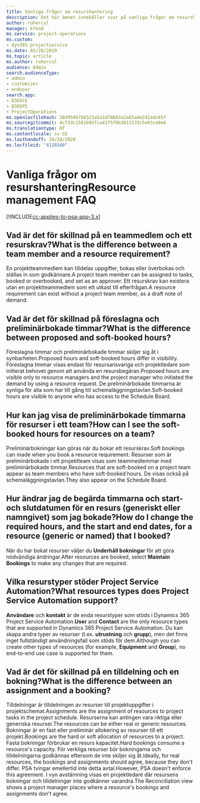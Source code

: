 ```yaml
---
title: Vanliga frågor om resurshantering
description: Det här ämnet innehåller svar på vanliga frågor om resurshantering.
author: ruhercul
manager: kfend
ms.service: project-operations
ms.custom:
- dyn365-projectservice
ms.date: 03/28/2019
ms.topic: article
ms.author: ruhercul
audience: Admin
search.audienceType:
- admin
- customizer
- enduser
search.app:
- D365CE
- D365PS
- ProjectOperations
ms.openlocfilehash: 38d9509768323a5a1d78683a2e65ade241adc65f
ms.sourcegitcommit: 4cf1dc1561b92fca4175f0b3813133c5e63ce8e6
ms.translationtype: HT
ms.contentlocale: sv-SE
ms.lasthandoff: 10/28/2020
ms.locfileid: "4120160"
---
```

# <a name="resource-management-faq"></a><span data-ttu-id="a370d-103">Vanliga frågor om resurshantering</span><span class="sxs-lookup"><span data-stu-id="a370d-103">Resource management FAQ</span></span>

[!INCLUDE[cc-applies-to-psa-app-3.x](../includes/cc-applies-to-psa-app-3x.md)]

## <a name="what-is-the-difference-between-a-team-member-and-a-resource-requirement"></a><span data-ttu-id="a370d-104">Vad är det för skillnad på en teammedlem och ett resurskrav?</span><span class="sxs-lookup"><span data-stu-id="a370d-104">What is the difference between a team member and a resource requirement?</span></span>

<span data-ttu-id="a370d-105">En projektteammedlem kan tilldelas uppgifter, bokas eller överbokas och ställas in som godkännare.</span><span class="sxs-lookup"><span data-stu-id="a370d-105">A project team member can be assigned to tasks, booked or overbooked, and set as an approver.</span></span> <span data-ttu-id="a370d-106">Ett resurskrav kan existera utan en projektteammedlem som ett utkast till efterfrågan.</span><span class="sxs-lookup"><span data-stu-id="a370d-106">A resource requirement can exist without a project team member, as a draft note of demand.</span></span> 

## <a name="what-is-the-difference-between-proposed-and-soft-booked-hours"></a><span data-ttu-id="a370d-107">Vad är det för skillnad på föreslagna och preliminärbokade timmar?</span><span class="sxs-lookup"><span data-stu-id="a370d-107">What is the difference between proposed and soft-booked hours?</span></span>

<span data-ttu-id="a370d-108">Föreslagna timmar och preliminärbokade timmar skiljer sig åt i synbarheten.</span><span class="sxs-lookup"><span data-stu-id="a370d-108">Proposed hours and soft-booked hours differ in visibility.</span></span> <span data-ttu-id="a370d-109">Föreslagna timmar visas endast för resursansvariga och projektledare som initierat behovet genom att använda en resursbegäran.</span><span class="sxs-lookup"><span data-stu-id="a370d-109">Proposed hours are visible only to resource managers and the project manager who initiated the demand by using a resource request.</span></span> <span data-ttu-id="a370d-110">De preliminärbokade timmarna är synliga för alla som har till gång till schemaläggningstavlan.</span><span class="sxs-lookup"><span data-stu-id="a370d-110">Soft-booked hours are visible to anyone who has access to the Schedule Board.</span></span>

## <a name="how-can-i-see-the-soft-booked-hours-for-resources-on-a-team"></a><span data-ttu-id="a370d-111">Hur kan jag visa de preliminärbokade timmarna för resurser i ett team?</span><span class="sxs-lookup"><span data-stu-id="a370d-111">How can I see the soft-booked hours for resources on a team?</span></span>

<span data-ttu-id="a370d-112">Preliminärbokningar kan göras när du bokar ett resurskrav.</span><span class="sxs-lookup"><span data-stu-id="a370d-112">Soft bookings can made when you book a resource requirement.</span></span> <span data-ttu-id="a370d-113">Resurser som är preliminärbokade i ett projektteam visas som teammedlemmar med preliminärbokade timmar.</span><span class="sxs-lookup"><span data-stu-id="a370d-113">Resources that are soft-booked on a project team appear as team members who have soft-booked hours.</span></span> <span data-ttu-id="a370d-114">De visas också på schemaläggningstavlan.</span><span class="sxs-lookup"><span data-stu-id="a370d-114">They also appear on the Schedule Board.</span></span>

## <a name="how-do-i-change-the-required-hours-and-the-start-and-end-dates-for-a-resource-generic-or-named-that-i-booked"></a><span data-ttu-id="a370d-115">Hur ändrar jag de begärda timmarna och start- och slutdatumen för en resurs (generiskt eller namngivet) som jag bokade?</span><span class="sxs-lookup"><span data-stu-id="a370d-115">How do I change the required hours, and the start and end dates, for a resource (generic or named) that I booked?</span></span>

<span data-ttu-id="a370d-116">När du har bokat resurser väljer du **Underhåll bokningar** för att göra nödvändiga ändringar.</span><span class="sxs-lookup"><span data-stu-id="a370d-116">After resources are booked, select **Maintain Bookings** to make any changes that are required.</span></span>

## <a name="what-resources-types-does-project-service-automation-support"></a><span data-ttu-id="a370d-117">Vilka resurstyper stöder Project Service Automation?</span><span class="sxs-lookup"><span data-stu-id="a370d-117">What resources types does Project Service Automation support?</span></span>

<span data-ttu-id="a370d-118">**Användare** och **kontakt** är de enda resurstyper som stöds i Dynamics 365 Project Service Automation.</span><span class="sxs-lookup"><span data-stu-id="a370d-118">**User** and **Contact** are the only resource types that are supported in Dynamics 365 Project Service Automation.</span></span> <span data-ttu-id="a370d-119">Du kan skapa andra typer av resurser (t.ex. **utrustning** och **grupp**), men det finns inget fullständigt användningsfall som stöds för dem.</span><span class="sxs-lookup"><span data-stu-id="a370d-119">Although you can create other types of resources (for example, **Equipment** and **Group**), no end-to-end use case is supported for them.</span></span>

## <a name="what-is-the-difference-between-an-assignment-and-a-booking"></a><span data-ttu-id="a370d-120">Vad är det för skillnad på en tilldelning och en bokning?</span><span class="sxs-lookup"><span data-stu-id="a370d-120">What is the difference between an assignment and a booking?</span></span>

<span data-ttu-id="a370d-121">Tilldelningar är tilldelningen av resurser till projektuppgifter i projektschemat.</span><span class="sxs-lookup"><span data-stu-id="a370d-121">Assignments are the assignment of resources to project tasks in the project schedule.</span></span> <span data-ttu-id="a370d-122">Resurserna kan antingen vara riktiga eller generiska resurser.</span><span class="sxs-lookup"><span data-stu-id="a370d-122">The resources can be either real or generic resources.</span></span> <span data-ttu-id="a370d-123">Bokningar är en fast eller preliminär allokering av resurser till ett projekt.</span><span class="sxs-lookup"><span data-stu-id="a370d-123">Bookings are the hard or soft allocation of resources to a project.</span></span> <span data-ttu-id="a370d-124">Fasta bokningar förbrukar en resurs kapacitet.</span><span class="sxs-lookup"><span data-stu-id="a370d-124">Hard bookings consume a resource's capacity.</span></span> <span data-ttu-id="a370d-125">För verkliga resurser bör bokningarna och tilldelningarna godkännas eftersom de inte skiljer sig åt.</span><span class="sxs-lookup"><span data-stu-id="a370d-125">Ideally, for real resources, the bookings and assignments should agree, because they don't differ.</span></span> <span data-ttu-id="a370d-126">PSA tvingar emellertid inte detta avtal.</span><span class="sxs-lookup"><span data-stu-id="a370d-126">However, PSA doesn't enforce this agreement.</span></span> <span data-ttu-id="a370d-127">I vyn avstämning visas en projektledare där resursens bokningar och tilldelningar inte godkänner varandra.</span><span class="sxs-lookup"><span data-stu-id="a370d-127">The Reconciliation view shows a project manager places where a resource's bookings and assignments don't agree.</span></span>
